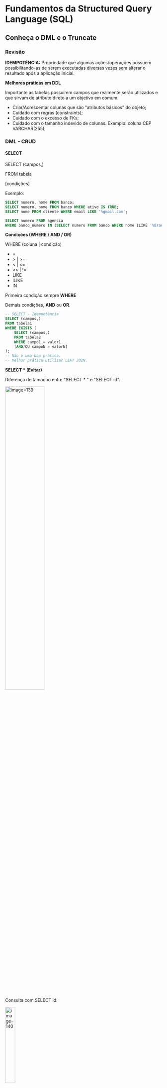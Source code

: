 # Fundamentos da Structured Query Language (SQL)

## Conheça o DML  e o Truncate

### Revisão

**IDEMPOTÊNCIA:** Propriedade que algumas ações/operações possuem possibilitando-as de serem executadas diversas vezes sem alterar o resultado após a aplicação inicial.

**Melhores práticas em DDL**

Importante as tabelas possuírem campos que realmente serão utilizados e que sirvam de atributo direto a um objetivo em comum.

- Criar/Acrescentar colunas que são "atributos básicos" do objeto;
- Cuidado com regras (constraints);
- Cuidado com o excesso de FKs;
- Cuidado com o tamanho indevido de colunas. Exemplo: coluna CEP VARCHAR(255);

### DML - CRUD

#### **SELECT**

SELECT (campos,)

FROM tabela

[condições]

Exemplo:

`````sql
SELECT numero, nome FROM banco;
SELECT numero, nome FROM banco WHERE ativo IS TRUE;
SELECT nome FROM cliente WHERE email LIKE '%gmail.com';

SELECT numero FROM agencia
WHERE banco_numero IN (SELECT numero FROM banco WHERE nome ILIKE '%Bradesco%';
`````

**Condições (WHERE / AND / OR)**

WHERE (coluna | condição)

- =
- \> | >=
- < | <=
- <> | !=
- LIKE
- ILIKE 
- IN

Primeira condição sempre **WHERE**

Demais condições, **AND** ou **OR**.

````SQL
-- SELECT - Idempotência
SELECT (campos,)
FROM tabela1
WHERE EXISTS (
	SELECT (campos,)
    FROM tabela2
    WHERE campo1 = valor1
    [AND/OU campoN = valorN]
);
-- Não é uma boa prática.
-- Melhor prática utilizar LEFT JOIN.
````

**SELECT * (Evitar)**

Diferença de tamanho entre "SELECT * " e "SELECT id".

<img src="../Imagens/image-139.jpg" alt="image=139" width="50%"/>

Consulta com SELECT id:

<img src="../Imagens/image-140.jpg" alt="image=140" width="25%"/>

Consulta com SELECT * :

<img src="../Imagens/image-141.jpg" alt="image=141" width="100%"/>

#### **INSERT**

````sql
INSERT (campos da tabela,) VALUES (valores,);
INSERT (campos da tabela,) SELECT (valores,);
````

````SQL
-- INSERT - IDEMPOTÊNCIA
INSERT INTO agencia (banco_numero, numero, nome) VALUES (341 ,1,'Centro da cidade');

INSERT INTO agencia (banco_numero, numero, nome) 
SELECT 341,1,'Centro da cidade' 
WHERE NOT EXISTS (SELECT banco_numero,numero,nome FROM agencia WHERE banco_numero = 341 AND numero = 1 AND nome = 'Centro da cidade');

-- ON CONFLICT (Recomendado)
INSERT INTO agencia (banco_numero,numero,nome) VALUES (341,1,'Centro da cidade') ON CONFLICT (banco_numero,numero) DO NOTHING;
````

#### **UPDATE**

`````SQL
UPDATE (tabela) SET campo1 = novo_valor WHERE (condição);
`````

#### **DELETE**

````SQL
DELETE FROM (tabela) SET campo1 = novo_valor WHERE (condição);
````

### TRUNCATE

"Esvazia" a tabela.

````SQL
TRUNCATE [TABLE] [ONLY] name [*] [, ...] [RESTART IDENTITY | CONTINUE IDENTITY] [CASCADE | RESTRICT]
````

### Prática

**Inserindo os dados: **

<img src="../Imagens/image-142.jpg" alt="image=142" width="75%"/>

**Consultando com SELECT:**

<img src="../Imagens/image-143.jpg" alt="image=143" width="75%"/>

**Testes:**

<img src="../Imagens/image-144.jpg" alt="image=144" width="75%"/>

## Funções agregadas em PostgreSQL

````sql
-- Obs: Buscar atributos da tabela.
SELECT column_name, data_type FROM information_schema.columns WHERE table_name = 'banco';
````

<img src="../Imagens/image-145.jpg" alt="image=145" width="50%"/>

### AVG (Média)

````sql
SELECT AVG(valor) FROM cliente_transacoes;
````

<img src="../Imagens/image-146.jpg" alt="image=146" width="50%"/>

### COUNT (opção: HAVING)

````sql
SELECT COUNT(numero), email
FROM cliente
WHERE email ILIKE '%gmail.com'
GROUP BY email;
````

<img src="../Imagens/image-147.jpg" alt="image=147" width="50%"/>

````sql
SELECT COUNT(id), tipo_transacao_id
FROM cliente_transacoes
GROUP BY tipo_transacao_id
HAVING COUNT(id) > 150;
````

<img src="../Imagens/image-148.jpg" alt="image=148" width="50%"/>

### MAX

````sql
SELECT MAX(valor), tipo_transacao_id
FROM cliente_transacoes
GROUP BY tipo_transacao_id;
````

<img src="../Imagens/image-149.jpg" alt="image=149" width="50%"/>

### MIN

````sql
SELECT MIN(valor)
FROM cliente_transacoes;
````

<img src="../Imagens/image-150.jpg" alt="image=150" width="50%"/>

### SUM

````SQL
SELECT SUM(valor), tipo_transacao_id
FROM cliente_transacoes
GROUP BY tipo_transacao_id;
````

<img src="../Imagens/image-151.jpg" alt="image=151" width="50%"/>

````sql
SELECT SUM(valor), tipo_transacao_id
FROM cliente_transacoes
GROUP BY tipo_transacao_id
ORDER BY tipo_transacao_id ASC;

SELECT SUM(valor), tipo_transacao_id
FROM cliente_transacoes
GROUP BY tipo_transacao_id
ORDER BY tipo_transacao_id DESC;
````

<img src="../Imagens/image-152.jpg" alt="image=152" width="50%"/>

## Trabalhando com JOINs

### JOIN

<img src="../Imagens/image-153.jpg" alt="image=153" width="50%"/>

````SQL
SELECT tabela_1.campos, tabela_2.campos
FROM tabela_1
JOIN tabela_2
	ON tabela_2.campo = tabela_1.campo
````

<img src="../Imagens/image-154.jpg" alt="image=154" width="50%"/>

````sql
SELECT banco.numero, banco.nome, agencia.numero, agencia.nome
FROM banco
JOIN agencia ON agencia.banco_numero = banco.numero;
-- Data Output: Todas as agencias relacionadas ao banco
````



````sql
SELECT banco.numero
FROM banco
JOIN agencia ON agencia.banco_numero = banco.numero
GROUP BY banco.numero;
-- Data Output: Número dos bancos que possuem agencia
````



````sql
SELECT count(distinct banco.numero)
FROM banco
JOIN agencia ON agencia.banco_numero = banco.numero;
````



````sql
SELECT banco.nome, agencia.nome, conta_corrente.numero, conta_corrente.digito, cliente.nome
FROM banco
JOIN agencia ON agencia.banco_numero = banco.numero
JOIN conta_corrente
	-- ON conta_corrente.banco_numero = agencia.banco_numero
	ON conta_corrente.banco_numero = banco.numero
	AND conta_corrente.agencia_numero = agencia.numero
JOIN cliente
	ON cliente.numero = conta_corrente.cliente_numero;
````



### LEFT JOIN

<img src="../Imagens/image-155.jpg" alt="image=155" width="50%"/>

````sql
SELECT tabela_1.campos, tabela_2.campos
FROM tabela_1
LEFT JOIN tabela_2
	ON tabela_2.campo = tabela_1.campo
````

<img src="../Imagens/image-156.jpg" alt="image=156" width="50%"/>

````sql
SELECT banco.numero, banco.nome, agencia.numero, agencia.nome
FROM banco
LEFT JOIN agencia ON agencia.banco_numero = banco.numero;
````

<img src="../Imagens/image-164.jpg" alt="image=164" width="50%"/>

### RIGHT JOIN

<img src="../Imagens/image-157.jpg" alt="image=157" width="50%"/>

````sql
SELECT tabela_1.campos, tabela_2.campos
FROM tabela_1
RIGHT JOIN tabela_2
	ON tabela_2.campo = tabela_1.campo
````

<img src="../Imagens/image-158.jpg" alt="image=158" width="50%"/>

````sql
SELECT agencia.numero, agencia.nome, banco.numero, banco.nome
FROM agencia
RIGHT JOIN banco ON banco.numero = agencia.banco_numero;
````

<img src="../Imagens/image-163.jpg" alt="image=163" width="50%"/>

### FULL JOIN

<img src="../Imagens/image-159.jpg" alt="image=159" width="50%"/>

````SQL
SELECT tabela_1.campos, tabela_2.campos
FROM tabela_1
FULL JOIN tabela_2
	ON tabela_2.campo = tabela_1.campo
````

<img src="../Imagens/image-160.jpg" alt="image=160" width="50%"/>

````sql
SELECT banco.numero, banco.nome, agencia.numero, agencia.nome
FROM banco
FULL JOIN agencia ON agencia.banco_numero = banco.numero;
-- O resultado mostrará todas as relações e todos os itens sem relações
````

### CROSS JOIN

Todos os dados de uma tabela serão cruzados com todos os dados da tabela referenciada no CROSS JOIN criando uma matriz.

````sql
SELECT tabela_1.campos, tabela_2.campos
FROM tabela_1
CROSS JOIN tabela_2
````

<img src="../Imagens/image-161.jpg" alt="image=161" width="75%"/>

````sql
CREATE TABLE IF NOT EXISTS teste_a (id serial primary key, valor varchar(10));
CREATE TABLE IF NOT EXISTS teste_b (id serial primary key, valor varchar(10));

INSERT INTO teste_a (valor) VALUES ('teste1');
INSERT INTO teste_a (valor) VALUES ('teste2');
INSERT INTO teste_a (valor) VALUES ('teste3');
INSERT INTO teste_a (valor) VALUES ('teste4');

INSERT INTO teste_b (valor) VALUES ('teste_a');
INSERT INTO teste_b (valor) VALUES ('teste_b');
INSERT INTO teste_b (valor) VALUES ('teste_c');
INSERT INTO teste_b (valor) VALUES ('teste_d');

SELECT tbla.valor, tblb.valor
FROM teste_a tbla
CROSS JOIN teste_b tblb;
````

<img src="../Imagens/image-162.jpg" alt="image=162" width="50%"/>

## Otimizando o código com CTE

### Definição

Forma auxiliar de organizar "statements", ou seja, bloco de códigos, para consultas muito grandes, gerando tabelas temporárias e criando relacionamentos entre elas.

Dentro dos statements podem ter SELECTs, INSERTs, UPDATEs ou DELETEs.

### WITH STATEMENTS

````sql
WITH [nome1] AS ( 
	SELECT (campos,) 
	FROM tabela_A 
	[WHERE] 
), [nome2] AS ( 
	SELECT (campos,) 
	FROM tabela B 
	[WHERE] 
SELECT [nome1].(campos,), [nome2].(campos,) 
FROM [nomel] 
JOIN [nome2] ....
````

<img src="../Imagens/image-165.jpg" alt="image=165" width="75%"/>

